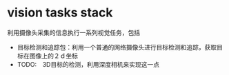 vision tasks stack
==================
利用摄像头采集的信息执行一系列视觉任务，包括
- 目标检测和追踪包：利用一个普通的网络摄像头进行目标检测和追踪，获取目标在图像上的２ｄ坐标
- TODO:　3D目标的检测，利用深度相机来实现这一点